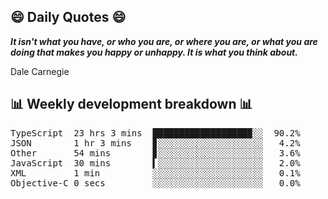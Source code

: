 ## 😄 Daily Quotes 😄

_**It isn't what you have, or who you are, or where you are, or what you are doing that makes you happy or unhappy. It is what you think about.**_

Dale Carnegie



## 📊 Weekly development breakdown 📊

<pre>TypeScript  23 hrs 3 mins  ██████████████████▉░░  90.2%
JSON        1 hr 3 mins    ▊░░░░░░░░░░░░░░░░░░░░   4.2%
Other       54 mins        ▊░░░░░░░░░░░░░░░░░░░░   3.6%
JavaScript  30 mins        ▍░░░░░░░░░░░░░░░░░░░░   2.0%
XML         1 min          ░░░░░░░░░░░░░░░░░░░░░   0.1%
Objective-C 0 secs         ░░░░░░░░░░░░░░░░░░░░░   0.0%</pre>